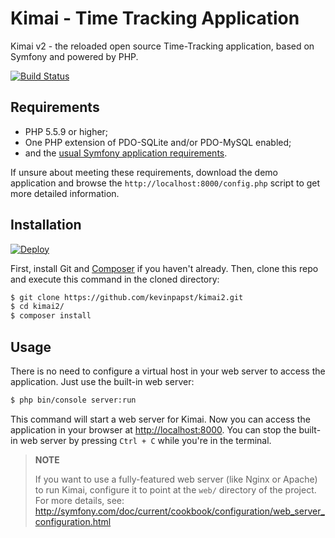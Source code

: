 # Kimai - Time Tracking Application

Kimai v2 - the reloaded open source Time-Tracking application, based on Symfony and powered by PHP.

[![Build Status](https://travis-ci.org/kevinpapst/kimai2.svg?branch=master)](https://travis-ci.org/kevinpapst/kimai2)

Requirements
------------

  * PHP 5.5.9 or higher;
  * One PHP extension of PDO-SQLite and/or PDO-MySQL enabled;
  * and the [usual Symfony application requirements](http://symfony.com/doc/current/reference/requirements.html).

If unsure about meeting these requirements, download the demo application and
browse the `http://localhost:8000/config.php` script to get more detailed
information.

Installation
------------

[![Deploy](https://www.herokucdn.com/deploy/button.png)](https://heroku.com/deploy)

First, install Git and [Composer](https://getcomposer.org/doc/00-intro.md)
if you haven't already. Then, clone this repo and execute this command in the cloned directory:

```bash
$ git clone https://github.com/kevinpapst/kimai2.git
$ cd kimai2/
$ composer install
```

Usage
-----

There is no need to configure a virtual host in your web server to access the application.
Just use the built-in web server:

```bash
$ php bin/console server:run
```

This command will start a web server for Kimai. Now you can
access the application in your browser at <http://localhost:8000>. You can
stop the built-in web server by pressing `Ctrl + C` while you're in the
terminal.

> **NOTE**
>
> If you want to use a fully-featured web server (like Nginx or Apache) to run
> Kimai, configure it to point at the `web/` directory of the project.
> For more details, see:
> http://symfony.com/doc/current/cookbook/configuration/web_server_configuration.html
